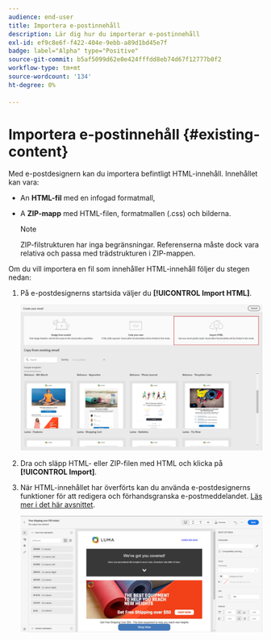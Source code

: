 ```yaml
---
audience: end-user
title: Importera e-postinnehåll
description: Lär dig hur du importerar e-postinnehåll
exl-id: ef9c8e6f-f422-404e-9ebb-a89d1bd45e7f
badge: label="Alpha" type="Positive"
source-git-commit: b5af5099d62e0e424fffdd8eb74d67f12777b0f2
workflow-type: tm+mt
source-wordcount: '134'
ht-degree: 0%

---
```


# Importera e-postinnehåll {#existing-content}

Med e-postdesignern kan du importera befintligt HTML-innehåll. Innehållet kan vara:

* An **HTML-fil** med en infogad formatmall,
* A **ZIP-mapp** med HTML-filen, formatmallen (.css) och bilderna.

   >[!NOTE]
   >
   >ZIP-filstrukturen har inga begränsningar. Referenserna måste dock vara relativa och passa med trädstrukturen i ZIP-mappen.

Om du vill importera en fil som innehåller HTML-innehåll följer du stegen nedan:

1. På e-postdesignerns startsida väljer du **[!UICONTROL Import HTML]**.

   ![](assets/import-html_2.png)

1. Dra och släpp HTML- eller ZIP-filen med HTML och klicka på **[!UICONTROL Import]**.

1. När HTML-innehållet har överförts kan du använda e-postdesignerns funktioner för att redigera och förhandsgranska e-postmeddelandet. [Läs mer i det här avsnittet](create-email-content.md).

   ![](assets/html-imported.png)